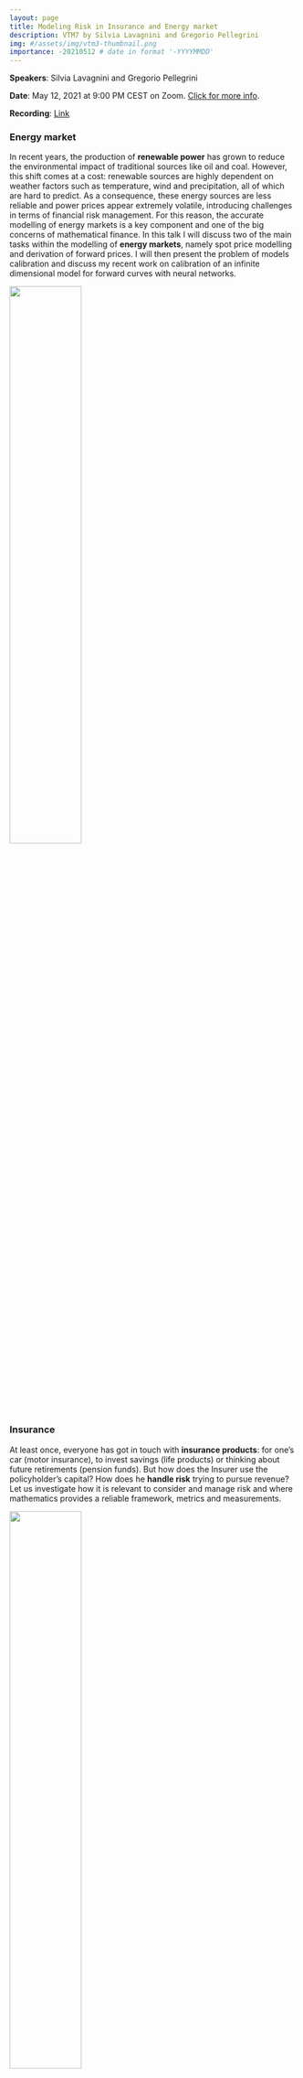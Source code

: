 ```yaml
---
layout: page
title: Modeling Risk in Insurance and Energy market
description: VTM7 by Silvia Lavagnini and Gregorio Pellegrini
img: #/assets/img/vtm3-thumbnail.png
importance: -20210512 # date in format '-YYYYMMDD'
---
```


**Speakers**: Silvia Lavagnini and Gregorio Pellegrini

**Date**: May 12, 2021 at 9:00 PM CEST on Zoom. [Click for more info](https://www.di.univr.it/?ent=seminario&id=5380).

**Recording**: [Link](https://univr.cloud.panopto.eu/Panopto/Pages/Viewer.aspx?id=1bdbb12e-7178-48d1-95ff-ad2601574884)

### Energy market

In recent years, the production of **renewable power** has grown to reduce the environmental impact of traditional sources like oil and coal. However, this shift comes at a cost: renewable sources are highly dependent on weather factors such as temperature, wind and precipitation, all of which are hard to predict. As a consequence, these energy sources are less reliable and power prices appear extremely volatile, introducing challenges in terms of financial risk management. For this reason, the accurate modelling of energy markets is a key component and one of the big concerns of mathematical finance. In this talk I will discuss two of the main tasks within the modelling of **energy markets**, namely spot price modelling and derivation of forward prices. I will then present the problem of models calibration and discuss my recent work on calibration of an infinite dimensional model for forward curves with neural networks.


<div class="row mt-3">
    <div class="col-sm mt-3 mt-md-0">
        <img class="img-fluid rounded z-depth-1" src="{{ site.baseurl }}/assets/img/vtm7-lavagnini.png" height="50%">
    </div>
</div>
<br>

### Insurance

 At least once, everyone has got in touch with **insurance products**: for one’s car (motor insurance), to invest savings (life products) or thinking about future retirements (pension funds). But how does the Insurer use the policyholder’s capital? How does he **handle risk** trying to pursue revenue? Let us investigate how it is relevant to consider and manage risk and where mathematics provides a reliable framework, metrics and measurements.

<div class="row mt-3">
    <div class="col-sm mt-3 mt-md-0">
        <img class="img-fluid rounded z-depth-1" src="{{ site.baseurl }}/assets/img/vtm7-pellegrini.jpg" height="50%">
    </div>
</div>
<br>

**Silvia** is a Ph.D. candidate at the Mathematics Department of the University of Oslo, Norway. Her Ph.D. project in mathematical finance and energy markets aims at studying innovative and accurate tools to be applied in quantification of risk, and, ultimately, for option pricing and hedging strategies. She obtained a master degree in Mathematics from the University of Verona in 2017.

**Gregorio** holds his B.Sc. and M.Sc. in mathematics at the University of Verona. After his graduation he joined the Financial and Credit Risk Office within the Risk Management Department at Generali Italia S.p.A, developing tools, web apps and dashboards to assess the risk profile of Generali’s Italian insurance business units. Moreover he is currently enrolled at EMIF Master (Executive Master in Insurance and Finance) at MIB Trieste School of Management.

